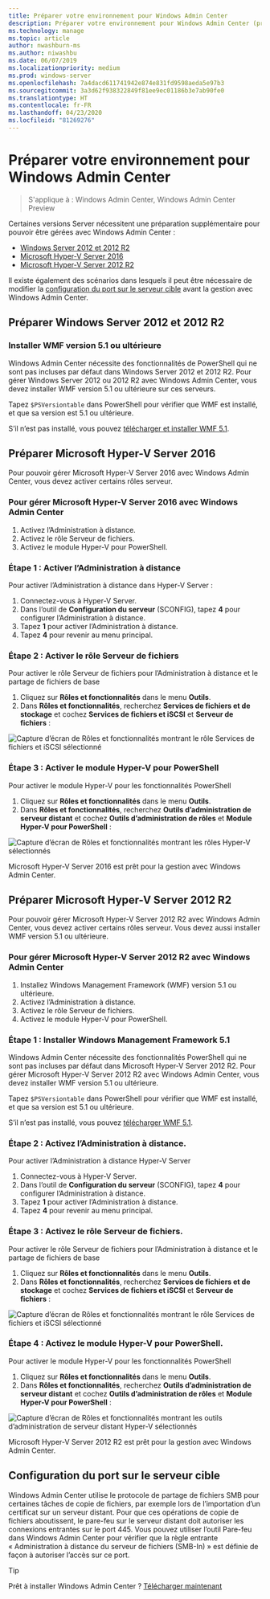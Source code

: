 ```yaml
---
title: Préparer votre environnement pour Windows Admin Center
description: Préparer votre environnement pour Windows Admin Center (projet Honolulu)
ms.technology: manage
ms.topic: article
author: nwashburn-ms
ms.author: niwashbu
ms.date: 06/07/2019
ms.localizationpriority: medium
ms.prod: windows-server
ms.openlocfilehash: 7a4dacd611741942e874e831fd9598aeda5e97b3
ms.sourcegitcommit: 3a3d62f938322849f81ee9ec01186b3e7ab90fe0
ms.translationtype: HT
ms.contentlocale: fr-FR
ms.lasthandoff: 04/23/2020
ms.locfileid: "81269276"
---
```

# <a name="prepare-your-environment-for-windows-admin-center"></a>Préparer votre environnement pour Windows Admin Center

> S'applique à : Windows Admin Center, Windows Admin Center Preview

Certaines versions Server nécessitent une préparation supplémentaire pour pouvoir être gérées avec Windows Admin Center :

- [Windows Server 2012 et 2012 R2](#prepare-windows-server-2012-and-2012-r2)
- [Microsoft Hyper-V Server 2016](#prepare-microsoft-hyper-v-server-2016)
- [Microsoft Hyper-V Server 2012 R2](#prepare-microsoft-hyper-v-server-2012-r2)

Il existe également des scénarios dans lesquels il peut être nécessaire de modifier la [configuration du port sur le serveur cible](#port-configuration-on-the-target-server) avant la gestion avec Windows Admin Center.

## <a name="prepare-windows-server-2012-and-2012-r2"></a>Préparer Windows Server 2012 et 2012 R2

### <a name="install-wmf-version-51-or-higher"></a>Installer WMF version 5.1 ou ultérieure

Windows Admin Center nécessite des fonctionnalités de PowerShell qui ne sont pas incluses par défaut dans Windows Server 2012 et 2012 R2. Pour gérer Windows Server 2012 ou 2012 R2 avec Windows Admin Center, vous devez installer WMF version 5.1 ou ultérieure sur ces serveurs.

Tapez `$PSVersiontable` dans PowerShell pour vérifier que WMF est installé, et que sa version est 5.1 ou ultérieure.

S’il n’est pas installé, vous pouvez [télécharger et installer WMF 5.1](https://docs.microsoft.com/powershell/wmf/setup/install-configure).

## <a name="prepare-microsoft-hyper-v-server-2016"></a>Préparer Microsoft Hyper-V Server 2016

Pour pouvoir gérer Microsoft Hyper-V Server 2016 avec Windows Admin Center, vous devez activer certains rôles serveur.

### <a name="to-manage-microsoft-hyper-v-server-2016-with-windows-admin-center"></a>Pour gérer Microsoft Hyper-V Server 2016 avec Windows Admin Center

1. Activez l’Administration à distance.
2. Activez le rôle Serveur de fichiers.
3. Activez le module Hyper-V pour PowerShell.

### <a name="step-1-enable-remote-management"></a>**Étape 1 :** Activer l’Administration à distance

Pour activer l’Administration à distance dans Hyper-V Server :

1. Connectez-vous à Hyper-V Server.
2. Dans l’outil de **Configuration du serveur** (SCONFIG), tapez **4** pour configurer l’Administration à distance.
3. Tapez **1** pour activer l’Administration à distance.
4. Tapez **4** pour revenir au menu principal.

### <a name="step-2-enable-file-server-role"></a>**Étape 2 :** Activer le rôle Serveur de fichiers

Pour activer le rôle Serveur de fichiers pour l’Administration à distance et le partage de fichiers de base

1. Cliquez sur **Rôles et fonctionnalités** dans le menu **Outils**.
2. Dans **Rôles et fonctionnalités**, recherchez **Services de fichiers et de stockage** et cochez **Services de fichiers et iSCSI** et **Serveur de fichiers** :

![Capture d’écran de Rôles et fonctionnalités montrant le rôle Services de fichiers et iSCSI sélectionné](../media/prepare-environment/c6c30b812d96afcc1edcdb6f52f0e13c.png)

### <a name="step-3-enable-hyper-v-module-for-powershell"></a>**Étape 3 :** Activer le module Hyper-V pour PowerShell

Pour activer le module Hyper-V pour les fonctionnalités PowerShell

1. Cliquez sur **Rôles et fonctionnalités** dans le menu **Outils**.
2. Dans **Rôles et fonctionnalités**, recherchez **Outils d’administration de serveur distant** et cochez **Outils d’administration de rôles** et **Module Hyper-V pour PowerShell** :

![Capture d’écran de Rôles et fonctionnalités montrant les rôles Hyper-V sélectionnés](../media/prepare-environment/7ab0999602b7083733525bd0c1ba2747.png)

Microsoft Hyper-V Server 2016 est prêt pour la gestion avec Windows Admin Center.

## <a name="prepare-microsoft-hyper-v-server-2012-r2"></a>Préparer Microsoft Hyper-V Server 2012 R2

Pour pouvoir gérer Microsoft Hyper-V Server 2012 R2 avec Windows Admin Center, vous devez activer certains rôles serveur.  Vous devez aussi installer WMF version 5.1 ou ultérieure.

### <a name="to-manage-microsoft-hyper-v-server-2012-r2-with-windows-admin-center"></a>Pour gérer Microsoft Hyper-V Server 2012 R2 avec Windows Admin Center

1. Installez Windows Management Framework (WMF) version 5.1 ou ultérieure.
2. Activez l’Administration à distance.
3. Activez le rôle Serveur de fichiers.
4. Activez le module Hyper-V pour PowerShell.

### <a name="step-1-install-windows-management-framework-51"></a>Étape 1 : Installer Windows Management Framework 5.1

Windows Admin Center nécessite des fonctionnalités PowerShell qui ne sont pas incluses par défaut dans Microsoft Hyper-V Server 2012 R2. Pour gérer Microsoft Hyper-V Server 2012 R2 avec Windows Admin Center, vous devez installer WMF version 5.1 ou ultérieure.

Tapez `$PSVersiontable` dans PowerShell pour vérifier que WMF est installé, et que sa version est 5.1 ou ultérieure. 

S’il n’est pas installé, vous pouvez [télécharger WMF 5.1](https://docs.microsoft.com/powershell/wmf/setup/install-configure).

### <a name="step-2-enable-remote-management"></a>Étape 2 : Activez l’Administration à distance.

Pour activer l’Administration à distance Hyper-V Server

1. Connectez-vous à Hyper-V Server.
2. Dans l’outil de **Configuration du serveur** (SCONFIG), tapez **4** pour configurer l’Administration à distance.
3. Tapez **1** pour activer l’Administration à distance.
4. Tapez **4** pour revenir au menu principal.

### <a name="step-3-enable-file-server-role"></a>Étape 3 : Activez le rôle Serveur de fichiers.

Pour activer le rôle Serveur de fichiers pour l’Administration à distance et le partage de fichiers de base

1. Cliquez sur **Rôles et fonctionnalités** dans le menu **Outils**.
2. Dans **Rôles et fonctionnalités**, recherchez **Services de fichiers et de stockage** et cochez **Services de fichiers et iSCSI** et **Serveur de fichiers** :

![Capture d’écran de Rôles et fonctionnalités montrant le rôle Services de fichiers et iSCSI sélectionné](../media/prepare-environment/c6c30b812d96afcc1edcdb6f52f0e13c.png)

### <a name="step-4-enable-hyper-v-module-for-powershell"></a>Étape 4 : Activez le module Hyper-V pour PowerShell.

Pour activer le module Hyper-V pour les fonctionnalités PowerShell

1. Cliquez sur **Rôles et fonctionnalités** dans le menu **Outils**.
2. Dans **Rôles et fonctionnalités**, recherchez **Outils d’administration de serveur distant** et cochez **Outils d’administration de rôles** et **Module Hyper-V pour PowerShell** :

![Capture d’écran de Rôles et fonctionnalités montrant les outils d’administration de serveur distant Hyper-V sélectionnés](../media/prepare-environment/7ab0999602b7083733525bd0c1ba2747.png)

Microsoft Hyper-V Server 2012 R2 est prêt pour la gestion avec Windows Admin Center.

## <a name="port-configuration-on-the-target-server"></a>Configuration du port sur le serveur cible

Windows Admin Center utilise le protocole de partage de fichiers SMB pour certaines tâches de copie de fichiers, par exemple lors de l’importation d’un certificat sur un serveur distant. Pour que ces opérations de copie de fichiers aboutissent, le pare-feu sur le serveur distant doit autoriser les connexions entrantes sur le port 445.  Vous pouvez utiliser l’outil Pare-feu dans Windows Admin Center pour vérifier que la règle entrante « Administration à distance du serveur de fichiers (SMB-In) » est définie de façon à autoriser l’accès sur ce port.

> [!Tip]
> Prêt à installer Windows Admin Center ? [Télécharger maintenant](https://docs.microsoft.com/windows-server/manage/windows-admin-center/understand/windows-admin-center#download-now)
